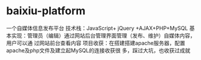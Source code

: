 # baixiu-platform
一个自媒体信息发布平台
技术栈：JavaScript+ jQuery +AJAX+PHP+MySQL
基本实现：管理员（编辑）通过网站后台管理界面管理（发布、维护）自媒体内容，用户可以通
过网站前台查看内容
项目收获：在搭建搭建apache服务器，配置apache及php文件及建立起MySQL的连接收获很
多，踩过大坑，也收获过成就
